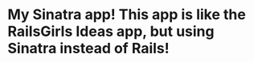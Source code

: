 

# My Sinatra app! This app is like the RailsGirls Ideas app, but using Sinatra instead of Rails!



<!--     ,-----.,--.                  ,--. ,---.   ,--.,------.  ,------.-->
<!--    '  .--./|  | ,---. ,--.,--. ,-|  || o   \  |  ||  .-.  \ |  .---'-->
<!--    |  |    |  || .-. ||  ||  |' .-. |`..'  |  |  ||  |  \  :|  `--, -->
<!--    '  '--'\|  |' '-' ''  ''  '\ `-' | .'  /   |  ||  '--'  /|  `---.-->
<!--     `-----'`--' `---'  `----'  `---'  `--'    `--'`-------' `------'-->
<!--    ----------------------------------------------------------------- -->


<!--Hi there! Welcome to Cloud9 IDE!-->

<!--To get you started, create some files, play with the terminal,-->
<!--or visit http://docs.c9.io for our documentation.-->
<!--If you want, you can also go watch some training videos at-->
<!--http://www.youtube.com/user/c9ide.-->

<!--Happy coding!-->
<!--The Cloud9 IDE team-->